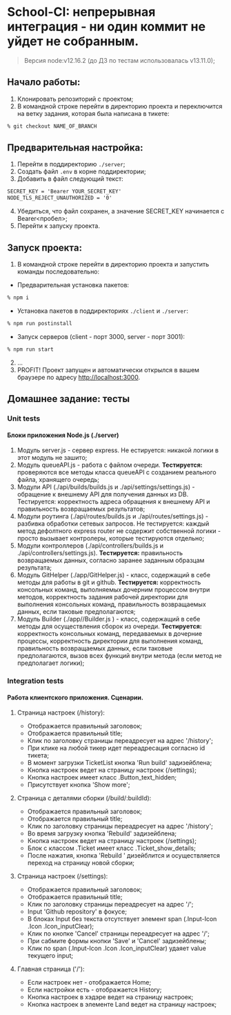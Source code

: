 # School-CI: непрерывная интеграция - ни один коммит не уйдет не собранным. 

> Версия node:v12.16.2 (до ДЗ по тестам использовалась v13.11.0);

## Начало работы:
1. Клонировать репозиторий с проектом;
2. В командной строке перейти в директорию проекта и переключится на ветку задания, которая была написана в тикете:
```bash
% git checkout NAME_OF_BRANCH
```

## Предварительная настройка: 
1. Перейти в поддиректорию `./server`;
2. Создать файл `.env` в корне поддиректории;
3. Добавить в файл следующий текст:
```txt
SECRET_KEY = 'Bearer YOUR_SECRET_KEY'
NODE_TLS_REJECT_UNAUTHORIZED = '0'
```

4. Убедиться, что файл сохранен, а значение SECRET_KEY начинается с Bearer<пробел>;
5. Перейти к запуску проекта.

## Запуск проекта: 
1. В командной строке перейти в директорию проекта и запустить команды последовательно: 
  - Предварительная установка пакетов:
```bash
% npm i
``` 
  - Установка пакетов в поддиректориях `./client` и `./server`:
```bash
% npm run postinstall
```
  - Запуск серверов (client - порт 3000, server - порт 3001):
```bash
% npm run start
```
2. ...
3. PROFIT! Проект запущен и автоматически открылся в вашем браузере по адресу [http://localhost:3000](http://localhost:3000).

## Домашнее задание: тесты

### Unit tests

#### Блоки приложения Node.js (./server) 
1. Модуль server.js - сервер express. Не естируется: никакой логики в этот модуль не зашито;
2. Модуль queueAPI.js - работа с файлом очереди. **Тестируется:** проверяются все методы класса queueAPI с созданием реального файла, хранящего очередь;
3. Модули API (./api/builds/builds.js и ./api/settings/settings.js) - обращение к внешнему API для получения данных из DB. Тестируется: корректность адреса обращения к внешнему API и правильность возвращаемых результатов;
4. Модули роутинга (./api/routes/builds.js и ./api/routes/settings.js) - разбивка обработки сетевых запросов. Не тестируется: каждый метод дефолтного express router не содержит собственной логики - просто вызывает контролеры, которые тестируются отдельно;
5. Модули контроллеров (./api/controllers/builds.js и ./api/controllers/settings.js). **Тестируется:** правильность возвращаемых данных, согласно заранее заданным образцам результата;
6. Модуль GitHelper (./app/GitHelper.js) - класс, содержащий в себе методы для работы в git и github. **Тестируется:**  корректность консольных команд, выполняемых дочерним процессом внутри методов, корректность задания рабочей директории для выполнения консольных команд, правильность возвращаемых данных, если таковые предполагаются;
7. Модуль Builder (./app//Builder.js
) - класс, содержащий в себе методы для осуществления сборок из очереди. **Тестируется:** корректность консольных команд, передаваемых в дочерние процессы, корректность директории для выполнения команд, правильность возвращаемых данных, если таковые предполагаются, вызов всех функций внутри метода (если метод не предполагает логики); 

### Integration tests

#### Работа клиентского приложения. Сценарии.

1. Страница настроек (/history):
    - Отображается правильный заголовок;
    - Отображается правильный title;
    - Клик по заголовку страницы переадресует на адрес '/history';
    - При клике на любой тикер идет переадресация согласно id тикета;
    - В момент загрузки TicketList кнопка 'Run build' задизейблена;
    - Кнопка настроек ведет на страницу настроек (/settings);
    - Кнопка настроек имеет класс .Button_text_hidden;
    - Присутствует кнопка 'Show more'; 

2. Страница с деталями сборки (/build/:buildId):
    - Отображается правильный заголовок;
    - Отображается правильный title;
    - Клик по заголовку страницы переадресует на адрес '/history';
    - Во время загрузку кнопка 'Rebuild' задизейблена;
    - Кнопка настроек ведет на страницу настроек (/settings);
    - Блок с классом .Ticket имеет класс .Ticket_show_details;
    - После нажатия, кнопка 'Rebuild
    ' дизейблится и осуществляется переход на страницу новой сборки;

3. Страница настроек (/settings):
    - Отображается правильный заголовок;
    - Отображается правильный title;
    - Клик по заголовку страницы переадресует на адрес '/';
    - Input 'Github repository' в фокусе;
    - В блоках Input без текста отсутствует элемент span (.Input-Icon .Icon
     .Icon_inputClear);
    - Клик по кнопке 'Cancel' страницы переадресует на адрес '/';
    - При сабмите формы кнопки 'Save' и 'Cancel' задизейблены;
    - Клик по span (.Input-Icon .Icon .Icon_inputClear) удаяет value
     текущего input;
     
4. Главная страница ('/'): 
    - Если настроек нет - отображается Home;
    - Если настройки есть - отображается History;
    - Кнопка настроек в хэдэре ведет на страницу настроек;
    - Кнопка настроек в элементе Land ведет на страницу настроек;
    
